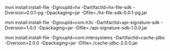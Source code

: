mvn install:install-file -DgroupId=hx -DartifactId=hx-file-sdk -Dversion=0.0.1-pg -Dpackaging=jar -Dfile=./hx-file-sdk-0.0.1-pg.jar

mvn install:install-file -DgroupId=com.h3c -DartifactId=api-signature-sdk -Dversion=1.0.0 -Dpackaging=jar -Dfile=./api-signature-sdk-1.0.0.jar

mvn install:install-file -DgroupId=com.intersystems -DartifactId=cache-jdbc -Dversion=2.0.0 -Dpackaging=jar -Dfile=./cache-jdbc-2.0.0.jar
